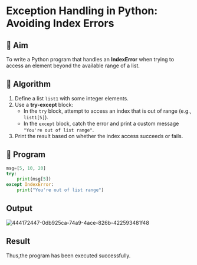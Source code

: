 # Exception Handling in Python: Avoiding Index Errors

## 🎯 Aim
To write a Python program that handles an **IndexError** when trying to access an element beyond the available range of a list.

## 🧠 Algorithm
1. Define a list `list1` with some integer elements.
2. Use a **try-except** block:
   - In the `try` block, attempt to access an index that is out of range (e.g., `list1[5]`).
   - In the `except` block, catch the error and print a custom message `"You're out of list range"`.
3. Print the result based on whether the index access succeeds or fails.

## 🧾 Program
```python
msg=[5, 10, 20]
try:
    print(msg[5])
except IndexError:
    print("You're out of list range")
```
## Output

![444172447-0db925ca-74a9-4ace-826b-422593481f48](https://github.com/user-attachments/assets/804dd7ff-f60c-4afb-b477-93dfaacfc17b)




## Result

Thus,the program has been executed successfully.
